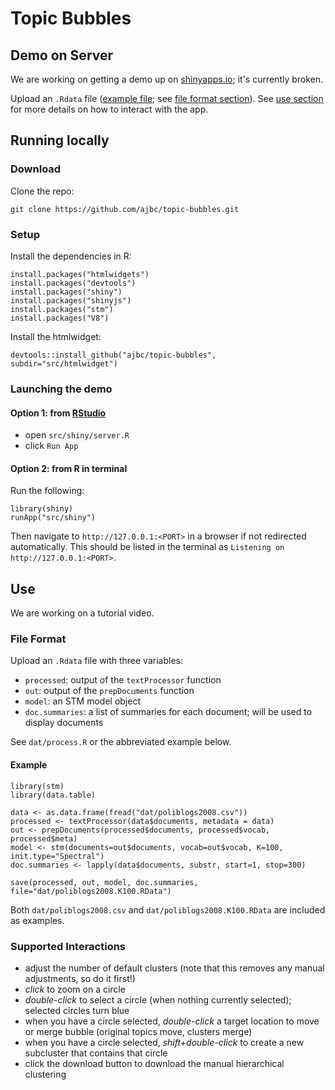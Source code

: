 # Topic Bubbles

## Demo on Server

We are working on getting a demo up on [shinyapps.io](https://ajbc.shinyapps.io/topicBubbles/); it's currently broken.

Upload an `.Rdata` file ([example file](https://github.com/ajbc/topic-bubbles/blob/master/dat/poliblogs2008.K100.RData); see [file format section](https://github.com/ajbc/topic-bubbles#file-format)).  See [use section](https://github.com/ajbc/topic-bubbles#use) for more details on how to interact with the app.

## Running locally

### Download

Clone the repo:
```
git clone https://github.com/ajbc/topic-bubbles.git
```

### Setup

Install the dependencies in R:
```
install.packages("htmlwidgets")
install.packages("devtools")
install.packages("shiny")
install.packages("shinyjs")
install.packages("stm")
install.packages("V8")
```

Install the htmlwidget:
```
devtools::install_github("ajbc/topic-bubbles", subdir="src/htmlwidget")
```

### Launching the demo

#### Option 1: from [RStudio](https://www.rstudio.com)
- open `src/shiny/server.R`
- click `Run App`

#### Option 2: from R in terminal
Run the following:
```
library(shiny)
runApp("src/shiny")
```
Then navigate to `http://127.0.0.1:<PORT>` in a browser if not redirected automatically. This should be listed in the terminal as `Listening on http://127.0.0.1:<PORT>`.

## Use

We are working on a tutorial video.

### File Format
Upload an `.Rdata` file with three variables:
- `processed`: output of the `textProcessor` function
- `out`: output of the `prepDocuments` function
- `model`: an STM model object
- `doc.summaries`: a list of summaries for each document; will be used to display documents

See `dat/process.R` or the abbreviated example below.

#### Example
```
library(stm)
library(data.table)

data <- as.data.frame(fread("dat/poliblogs2008.csv"))
processed <- textProcessor(data$documents, metadata = data)
out <- prepDocuments(processed$documents, processed$vocab, processed$meta)
model <- stm(documents=out$documents, vocab=out$vocab, K=100, init.type="Spectral")
doc.summaries <- lapply(data$documents, substr, start=1, stop=300)

save(processed, out, model, doc.summaries, file="dat/poliblogs2008.K100.RData")
```
Both `dat/poliblogs2008.csv` and `dat/poliblogs2008.K100.RData` are included as examples.

### Supported Interactions

- adjust the number of default clusters (note that this removes any manual adjustments, so do it first!)
- *click* to zoom on a circle
- *double-click* to select a circle (when nothing currently selected); selected circles turn blue
- when you have a circle selected, *double-click* a target location to move or merge bubble (original topics move, clusters merge)
- when you have a circle selected, *shift+double-click* to create a new subcluster that contains that circle
- click the download button to download the manual hierarchical clustering

